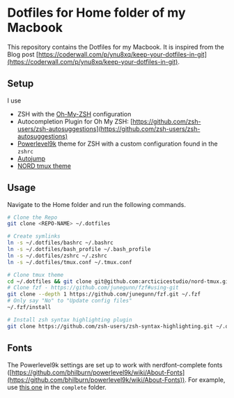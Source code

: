 # Dotfiles for Home folder of my Macbook

This repository contains the Dotfiles for my Macbook. It is inspired from the Blog post [https://coderwall.com/p/ynu8xq/keep-your-dotfiles-in-git](https://coderwall.com/p/ynu8xq/keep-your-dotfiles-in-git).

## Setup

I use

- ZSH with the [Oh-My-ZSH](https://github.com/robbyrussell/oh-my-zsh) configuration
- Autocompletion Plugin for Oh My ZSH: [https://github.com/zsh-users/zsh-autosuggestions](https://github.com/zsh-users/zsh-autosuggestions)
- [Powerlevel9k](https://github.com/bhilburn/powerlevel9k) theme for ZSH with a custom configuration found in the `zshrc`
- [Autojump](https://github.com/wting/autojump)
- [NORD tmux theme](https://github.com/arcticicestudio/nord-tmux)

## Usage

Navigate to the Home folder and run the following commands.

```bash
# Clone the Repo
git clone <REPO-NAME> ~/.dotfiles

# Create symlinks
ln -s ~/.dotfiles/bashrc ~/.bashrc
ln -s ~/.dotfiles/bash_profile ~/.bash_profile
ln -s ~/.dotfiles/zshrc ~/.zshrc
ln -s ~/.dotfiles/tmux.conf ~/.tmux.conf

# Clone tmux theme
cd ~/.dotfiles && git clone git@github.com:arcticicestudio/nord-tmux.git
# Clone fzf - https://github.com/junegunn/fzf#using-git
git clone --depth 1 https://github.com/junegunn/fzf.git ~/.fzf
# Only say "No" to "Update config files"
~/.fzf/install

# Install zsh syntax highlighting plugin
git clone https://github.com/zsh-users/zsh-syntax-highlighting.git ~/.oh-my-zsh/plugins/zsh-syntax-highlighting
```

## Fonts

The Powerlevel9k settings are set up to work with nerdfont-complete fonts ([https://github.com/bhilburn/powerlevel9k/wiki/About-Fonts](https://github.com/bhilburn/powerlevel9k/wiki/About-Fonts)). For example, use [this one](https://github.com/ryanoasis/nerd-fonts/tree/master/patched-fonts/FiraCode/Regular) in the `complete` folder.
